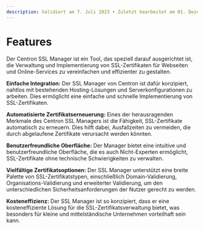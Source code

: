```yaml
---
description: Validiert am 7. Juli 2023 • Zuletzt bearbeitet am 01. Dezember 2023
---
```


# Features

Der Centron SSL Manager ist ein Tool, das speziell darauf ausgerichtet ist, die Verwaltung und Implementierung von SSL-Zertifikaten für Webseiten und Online-Services zu vereinfachen und effizienter zu gestalten.

**Einfache Integration:** Der SSL Manager von Centron ist dafür konzipiert, nahtlos mit bestehenden Hosting-Lösungen und Serverkonfigurationen zu arbeiten. Dies ermöglicht eine einfache und schnelle Implementierung von SSL-Zertifikaten.

**Automatisierte Zertifikatserneuerung:** Eines der herausragenden Merkmale des Centron SSL Managers ist die Fähigkeit, SSL-Zertifikate automatisch zu erneuern. Dies hilft dabei, Ausfallzeiten zu vermeiden, die durch abgelaufene Zertifikate verursacht werden könnten.

**Benutzerfreundliche Oberfläche:** Der Manager bietet eine intuitive und benutzerfreundliche Oberfläche, die es auch Nicht-Experten ermöglicht, SSL-Zertifikate ohne technische Schwierigkeiten zu verwalten.

**Vielfältige Zertifikatsoptionen:** Der SSL Manager unterstützt eine breite Palette von SSL-Zertifikatstypen, einschließlich Domain-Validierung, Organisations-Validierung und erweiterter Validierung, um den unterschiedlichen Sicherheitsanforderungen der Nutzer gerecht zu werden.

**Kosteneffizienz:** Der SSL Manager ist so konzipiert, dass er eine kosteneffiziente Lösung für die SSL-Zertifikatsverwaltung bietet, was besonders für kleine und mittelständische Unternehmen vorteilhaft sein kann.
